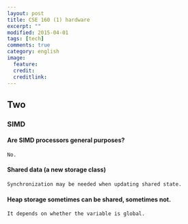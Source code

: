 ```yaml
---
layout: post
title: CSE 160 (1) hardware
excerpt: ""
modified: 2015-04-01
tags: [tech]
comments: true
category: english
image:
  feature: 
  credit: 
  creditlink: 
---
```

## Two 

### SIMD

#### Are SIMD processors general purposes?
	
	No.

#### Shared data (a new storage class)

	Synchronization may be needed when updating shared state.

#### Heap storage sometimes can be shared, sometimes not. 

	It depends on whether the variable is global.


	